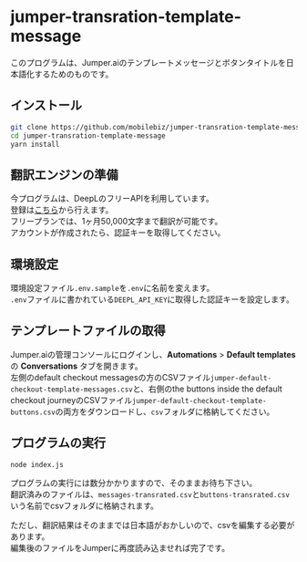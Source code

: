 # jumper-transration-template-message

このプログラムは、Jumper.aiのテンプレートメッセージとボタンタイトルを日本語化するためのものです。

## インストール

```sh
git clone https://github.com/mobilebiz/jumper-transration-template-message.git
cd jumper-transration-template-message
yarn install
```

## 翻訳エンジンの準備

今プログラムは、DeepLのフリーAPIを利用しています。  
登録は[こちら](https://www.deepl.com/ja/pro-api?cta=header-pro-api)から行えます。  
フリープランでは、1ヶ月50,000文字まで翻訳が可能です。  
アカウントが作成されたら、認証キーを取得してください。

## 環境設定

環境設定ファイル`.env.sample`を`.env`に名前を変えます。  
`.env`ファイルに書かれている`DEEPL_API_KEY`に取得した認証キーを設定します。

## テンプレートファイルの取得

Jumper.aiの管理コンソールにログインし、**Automations** > **Default templates** の **Conversations** タブを開きます。  
左側のdefault checkout messagesの方のCSVファイル`jumper-default-checkout-template-messages.csv`と、右側のthe buttons inside the default checkout journeyのCSVファイル`jumper-default-checkout-template-buttons.csv`の両方をダウンロードし、`csv`フォルダに格納してください。

## プログラムの実行

`node index.js`

プログラムの実行には数分かかりますので、そのままお待ち下さい。  
翻訳済みのファイルは、`messages-transrated.csv`と`buttons-transrated.csv`いう名前でcsvフォルダに格納されます。

ただし、翻訳結果はそのままでは日本語がおかしいので、csvを編集する必要があります。  
編集後のファイルをJumperに再度読み込ませれば完了です。
